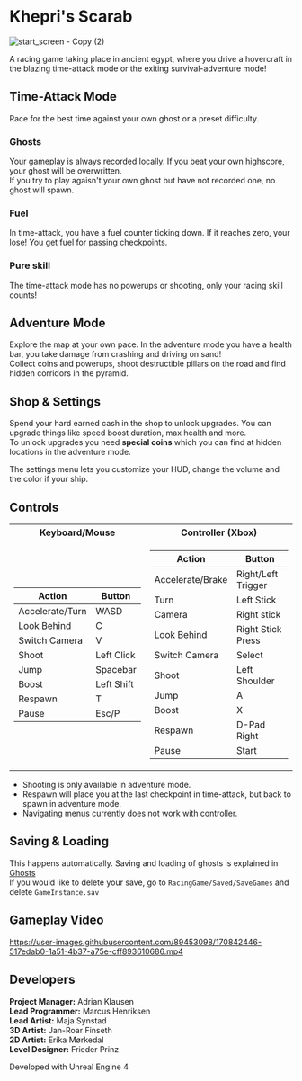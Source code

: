 # Khepri's Scarab
![start_screen - Copy (2)](https://user-images.githubusercontent.com/89453098/170842155-94c7d3a3-109a-4542-8406-2415b265b7b2.png)

A racing game taking place in ancient egypt, where you drive a hovercraft in the blazing time-attack mode or the exiting survival-adventure mode!

## Time-Attack Mode
Race for the best time against your own ghost or a preset difficulty.

### Ghosts
Your gameplay is always recorded locally. If you beat your own highscore, your ghost will be overwritten.  
If you try to play agaisn't your own ghost but have not recorded one, no ghost will spawn.

### Fuel
In time-attack, you have a fuel counter ticking down. If it reaches zero, your lose! You get fuel for passing checkpoints.

### Pure skill
The time-attack mode has no powerups or shooting, only your racing skill counts!   

## Adventure Mode
Explore the map at your own pace. In the adventure mode you have a health bar, you take damage from crashing and driving on sand!  
Collect coins and powerups, shoot destructible pillars on the road and find hidden corridors in the pyramid.

## Shop & Settings
Spend your hard earned cash in the shop to unlock upgrades. You can upgrade things like speed boost duration, max health and more.  
To unlock upgrades you need **special coins** which you can find at hidden locations in the adventure mode.  
  
The settings menu lets you customize your HUD, change the volume and the color if your ship.

## Controls
<table>
<tr><th>Keyboard/Mouse</th><th>Controller (Xbox)</th></tr>
<tr><td>

|Action|Button|
|---|---|
|Accelerate/Turn|WASD|
|Look Behind|C|
|Switch Camera|V|
|Shoot|Left Click|
|Jump|Spacebar|
|Boost|Left Shift|
|Respawn|T|
|Pause|Esc/P|
  
</td><td>
  
|Action|Button|
|---|---|
|Accelerate/Brake|Right/Left Trigger|
|Turn|Left Stick|
|Camera|Right stick|
|Look Behind|Right Stick Press|
|Switch Camera|Select|
|Shoot|Left Shoulder|
|Jump|A|
|Boost|X|
|Respawn|D-Pad Right|
|Pause|Start|

</td></tr> </table>

* Shooting is only available in adventure mode.
* Respawn will place you at the last checkpoint in time-attack, but back to spawn in adventure mode.
* Navigating menus currently does not work with controller.

## Saving & Loading
This happens automatically. Saving and loading of ghosts is explained in [Ghosts](#ghosts)  
If you would like to delete your save, go to `RacingGame/Saved/SaveGames` and delete `GameInstance.sav`

## Gameplay Video
https://user-images.githubusercontent.com/89453098/170842446-517edab0-1a51-4b37-a75e-cff893610686.mp4

## Developers

**Project Manager:**  Adrian Klausen  
**Lead Programmer:**  Marcus Henriksen  
**Lead Artist:**      Maja Synstad  
**3D Artist:**        Jan-Roar Finseth  
**2D Artist:**        Erika Mørkedal  
**Level Designer:**   Frieder Prinz  

Developed with Unreal Engine 4
